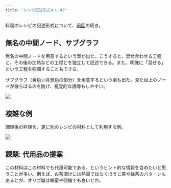 ```yaml
---
title: 'レシピ記述形式メモ #2'
---
```

料理のレシピの記述形式について、[前回](https://r7kamura.com/articles/2022-05-13-mermaid-recipe-memo)の続き。

無名の中間ノード、サブグラフ
--------------

無名の中間ノードを用意するという案が出た。こうすると、混ぜ合わせる工程と、その後の加熱などの工程とを独立して記述できる。また、明確に「混ぜる」という工程を強調することもできる。

サブグラフ（黄色い背景色の部分）を用意するという案も出た。見た目上のノードが散らばるのを防げ、視覚的な誘導もしやすい。

![](https://lh4.googleusercontent.com/kcqSIxPyGErCJFnRUL-dR5FnLvYf2BpCB0_JlCA_T-Kp67EW7CdFgOyQGi49A6GG9kjbgssbtCXev6G1GMLWY0-9Zr7Kxj-kRccXpHLCAJsx8zLi1u0cbjuYLJOJgmzXyOOV7dbAVcomKJWQXJ5TFDeoNZvSW-9erPGwMGa9cu6RRjxavuw5H1ISg7X0)

複雑な例
----

調理後の料理を、更に別のレシピの材料として利用する例。

![](https://lh5.googleusercontent.com/k4lCHpl__HvVVbp6jke5ULeF9ooiRQ411U7ea-Y0NHg8kHIQuNan1H7KqZxkmNOs-cDOhM5Dlah9tcD7gViNx1pdclviv7swS_br70Dzx1GYqpw1_wCesk1GJ4iYxteldQybsyGkGD7bTN9MS0XDlX7RWtGKrlf6Eh8VNqCH-zwswtqCpGFWM4PFTyr3)

課題: 代用品の提案
----------

この材料はこの材料でも代用可能である、というヒント的な情報を含めたいと思うことが多い。例えば、お茶漬けには熱湯ではなくほうじ茶や緑茶のパターンもあるとか、オリゴ糖は蜂蜜や砂糖でも良いとか。
